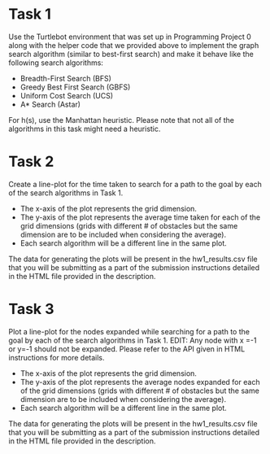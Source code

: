 # Task 1
Use the Turtlebot environment that was set up in Programming Project 0 along with the helper code that we provided above to implement the graph search algorithm (similar to best-first search) and make it behave like the following search algorithms:

- Breadth-First Search (BFS)
- Greedy Best First Search (GBFS)
- Uniform Cost Search (UCS)
- A* Search (Astar)  

For h(s), use the Manhattan heuristic. Please note that not all of the algorithms in this task might need a heuristic.

# Task 2
Create a line-plot for the time taken to search for a path to the goal by each of the search algorithms in Task 1.

- The x-axis of the plot represents the grid dimension.
- The y-axis of the plot represents the average time taken for each of the grid dimensions (grids with different # of obstacles but the same dimension are to be included when considering the average).
- Each search algorithm will be a different line in the same plot.  

The data for generating the plots will be present in the hw1_results.csv file that you will be submitting as a part of the submission instructions detailed in the HTML file provided in the description.

# Task 3
Plot a line-plot for the nodes expanded while searching for a path to the goal by each of the search algorithms in Task 1.
EDIT: Any node with x =-1 or y=-1 should not be expanded. Please refer to the API given in HTML instructions for more details. 

- The x-axis of the plot represents the grid dimension.
- The y-axis of the plot represents the average nodes expanded for each of the grid dimensions (grids with different # of obstacles but the same dimension are to be included when considering the average).
- Each search algorithm will be a different line in the same plot.  

The data for generating the plots will be present in the hw1_results.csv file that you will be submitting as a part of the submission instructions detailed in the HTML file provided in the description.
